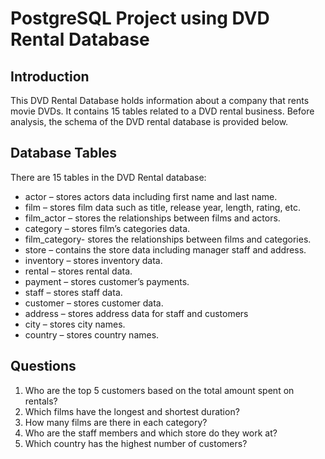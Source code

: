 # PostgreSQL Project using DVD Rental Database

## Introduction
This DVD Rental Database holds information about a company that rents movie DVDs. It contains 15 tables related to a DVD rental business. Before analysis, the schema of the DVD rental database is provided below.

## Database Tables
There are 15 tables in the DVD Rental database:

- actor – stores actors data including first name and last name.
- film – stores film data such as title, release year, length, rating, etc.
- film_actor – stores the relationships between films and actors.
- category – stores film’s categories data.
- film_category- stores the relationships between films and categories.
- store – contains the store data including manager staff and address.
- inventory – stores inventory data.
- rental – stores rental data.
- payment – stores customer’s payments.
- staff – stores staff data.
- customer – stores customer data.
- address – stores address data for staff and customers
- city – stores city names.
- country – stores country names.

## Questions
1. Who are the top 5 customers based on the total amount spent on rentals?
2. Which films have the longest and shortest duration?
3. How many films are there in each category?
4. Who are the staff members and which store do they work at?
5. Which country has the highest number of customers?

